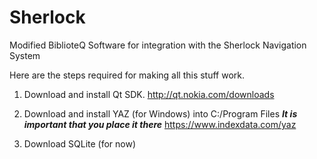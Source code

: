 Sherlock
========

Modified BiblioteQ Software for integration with the Sherlock Navigation System

Here are the steps required for making all this stuff work.

1. Download and install Qt SDK.
http://qt.nokia.com/downloads

2. Download and install YAZ (for Windows) into C:/Program Files
***It is important that you place it there***
https://www.indexdata.com/yaz

3. Download SQLite (for now)
